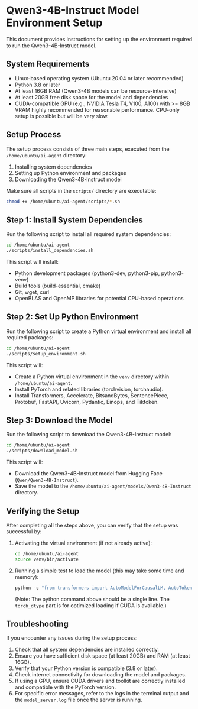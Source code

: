 # Qwen3-4B-Instruct Model Environment Setup

This document provides instructions for setting up the environment required to run the Qwen3-4B-Instruct model.

## System Requirements

- Linux-based operating system (Ubuntu 20.04 or later recommended)
- Python 3.8 or later
- At least 16GB RAM (Qwen3-4B models can be resource-intensive)
- At least 20GB free disk space for the model and dependencies
- CUDA-compatible GPU (e.g., NVIDIA Tesla T4, V100, A100) with >= 8GB VRAM highly recommended for reasonable performance. CPU-only setup is possible but will be very slow.

## Setup Process

The setup process consists of three main steps, executed from the `/home/ubuntu/ai-agent` directory:

1. Installing system dependencies
2. Setting up Python environment and packages
3. Downloading the Qwen3-4B-Instruct model

Make sure all scripts in the `scripts/` directory are executable:
```bash
chmod +x /home/ubuntu/ai-agent/scripts/*.sh
```

## Step 1: Install System Dependencies

Run the following script to install all required system dependencies:

```bash
cd /home/ubuntu/ai-agent
./scripts/install_dependencies.sh
```

This script will install:
- Python development packages (python3-dev, python3-pip, python3-venv)
- Build tools (build-essential, cmake)
- Git, wget, curl
- OpenBLAS and OpenMP libraries for potential CPU-based operations

## Step 2: Set Up Python Environment

Run the following script to create a Python virtual environment and install all required packages:

```bash
cd /home/ubuntu/ai-agent
./scripts/setup_environment.sh
```

This script will:
- Create a Python virtual environment in the `venv` directory within `/home/ubuntu/ai-agent`.
- Install PyTorch and related libraries (torchvision, torchaudio).
- Install Transformers, Accelerate, BitsandBytes, SentencePiece, Protobuf, FastAPI, Uvicorn, Pydantic, Einops, and Tiktoken.

## Step 3: Download the Model

Run the following script to download the Qwen3-4B-Instruct model:

```bash
cd /home/ubuntu/ai-agent
./scripts/download_model.sh
```

This script will:
- Download the Qwen3-4B-Instruct model from Hugging Face (`Qwen/Qwen3-4B-Instruct`).
- Save the model to the `/home/ubuntu/ai-agent/models/Qwen3-4B-Instruct` directory.

## Verifying the Setup

After completing all the steps above, you can verify that the setup was successful by:

1. Activating the virtual environment (if not already active):
   ```bash
   cd /home/ubuntu/ai-agent
   source venv/bin/activate
   ```

2. Running a simple test to load the model (this may take some time and memory):
   ```python
   python -c "from transformers import AutoModelForCausalLM, AutoTokenizer; model_path = '/home/ubuntu/ai-agent/models/Qwen3-4B-Instruct'; tokenizer = AutoTokenizer.from_pretrained(model_path, trust_remote_code=True); model = AutoModelForCausalLM.from_pretrained(model_path, trust_remote_code=True, device_map='auto', torch_dtype=torch.bfloat16 if torch.cuda.is_available() and torch.cuda.is_bf16_supported() else torch.float16 if torch.cuda.is_available() else torch.float32); print('Qwen3-4B-Instruct model loaded successfully!')"
   ```
   (Note: The python command above should be a single line. The `torch_dtype` part is for optimized loading if CUDA is available.)

## Troubleshooting

If you encounter any issues during the setup process:

1. Check that all system dependencies are installed correctly.
2. Ensure you have sufficient disk space (at least 20GB) and RAM (at least 16GB).
3. Verify that your Python version is compatible (3.8 or later).
4. Check internet connectivity for downloading the model and packages.
5. If using a GPU, ensure CUDA drivers and toolkit are correctly installed and compatible with the PyTorch version.
6. For specific error messages, refer to the logs in the terminal output and the `model_server.log` file once the server is running.
